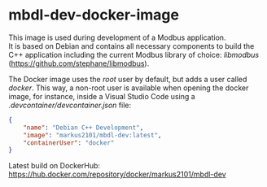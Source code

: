 # mbdl-dev-docker-image

This image is used during development of a Modbus application.  
It is based on Debian and contains all necessary components to build the C++ application including the current Modbus library of choice: _libmodbus_ (https://github.com/stephane/libmodbus).  

The Docker image uses the _root_ user by default, but adds a user called _docker_. This way, a non-root user is available when opening the docker image, for instance, inside a Visual Studio Code using a _.devcontainer/devcontainer.json_ file:

```json
{
	"name": "Debian C++ Development",
	"image": "markus2101/mbdl-dev:latest",
	"containerUser": "docker"
}
```  

Latest build on DockerHub: https://hub.docker.com/repository/docker/markus2101/mbdl-dev  
